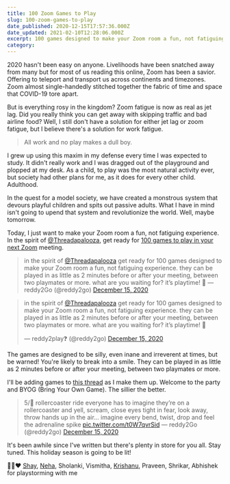 ```yaml
---
title: 100 Zoom Games to Play
slug: 100-zoom-games-to-play
date_published: 2020-12-15T17:57:36.000Z
date_updated: 2021-02-10T12:28:06.000Z
excerpt: 100 games designed to make your Zoom room a fun, not fatiguing experience. Make the world a better place by putting a smile on your face, for it’s playtime!
category: 
---
```

2020 hasn't been easy on anyone. Livelihoods have been snatched away from many but for most of us reading this online, Zoom has been a savior. Offering to teleport and transport us across continents and timezones. Zoom almost single-handedly stitched together the fabric of time and space that COVID-19 tore apart.

But is everything rosy in the kingdom? Zoom fatigue is now as real as jet lag. Did you really think you can get away with skipping traffic and bad airline food? Well, I still don't have a solution for either jet lag or zoom fatigue, but I believe there's a solution for work fatigue.

> All work and no play makes a dull boy.

I grew up using this maxim in my defense every time I was expected to study. It didn't really work and I was dragged out of the playground and plopped at my desk. As a child, to play was the most natural activity ever, but society had other plans for me, as it does for every other child. Adulthood.

In the quest for a model society, we have created a monstrous system that devours playful children and spits out passive adults. What I have in mind isn't going to upend that system and revolutionize the world. Well, maybe tomorrow.

Today, I just want to make your Zoom room a fun, not fatiguing experience. In the spirit of [@Threadapalooza](https://twitter.com/threadapalooza), get ready for [100 games to play in your next Zoom](https://twitter.com/reddy2go/status/1338901196409434112) meeting.

> in the spirit of [@Threadapalooza](https://twitter.com/threadapalooza?ref_src=twsrc%5Etfw) get ready for 100 games designed to make your Zoom room a fun, not fatiguing experience. they can be played in as little as 2 minutes before or after your meeting, between two playmates or more. what are you waiting for? it’s playtime! 🏁
> &mdash; reddy2Go (@reddy2go) [December 15, 2020](https://twitter.com/reddy2go/status/1338901196409434112?ref_src=twsrc%5Etfw)
<blockquote class="twitter-tweet" data-theme="dark"><p lang="en" dir="ltr">in the spirit of <a href="https://twitter.com/threadapalooza?ref_src=twsrc%5Etfw">@Threadapalooza</a> get ready for 100 games designed to make your Zoom room a fun, not fatiguing experience. they can be played in as little as 2 minutes before or after your meeting, between two playmates or more. what are you waiting for? it’s playtime! 🏁</p>&mdash; reddy2play❓ (@reddy2go) <a href="https://twitter.com/reddy2go/status/1338901196409434112?ref_src=twsrc%5Etfw">December 15, 2020</a></blockquote> <script async src="https://platform.twitter.com/widgets.js" charset="utf-8"></script>


The games are designed to be silly, even inane and irreverent at times, but be warned! You're likely to break into a smile. They can be played in as little as 2 minutes before or after your meeting, between two playmates or more.

I'll be adding games to [this thread](https://twitter.com/reddy2go/status/1338901196409434112) as I make them up. Welcome to the party and BYOG (Bring Your Own Game). The sillier the better.

> 5/💯 rollercoaster ride
> everyone has to imagine they’re on a rollercoaster and yell, scream, close eyes tight in fear, look away, throw hands up in the air… imagine every bend, twist, drop and feel the adrenaline spike [pic.twitter.com/t0W7qvrSid](https://t.co/t0W7qvrSid)
> &mdash; reddy2Go (@reddy2go) [December 15, 2020](https://twitter.com/reddy2go/status/1338901275132379141?ref_src=twsrc%5Etfw)

It's been awhile since I've written but there's plenty in store for you all. Stay tuned. This holiday season is going to be lit!

🙏🏽♥️ [Shay](https://twitter.com/reframedfeeling), [Neha](https://twitter.com/nehakumarisaa), Sholanki, Vismitha, [Krishanu](https://twitter.com/krisdhar), Praveen, Shrikar, Abhishek for playstorming with me

